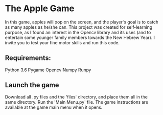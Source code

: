 # The Apple Game
In this game, apples will pop on the screen, and the player's goal is to catch as many apples as he/she can.
This project was created for self-learning purpose, as I found an interest in the Opencv library and its uses (and to entertain some younger family members towards the New Hebrew Year).
I invite you to test your fine motor skills and run this code.

## Requirements:
Python 3.6
Pygame
Opencv
Numpy
Runpy

## Launch the game
Download all .py files and the 'files' directory, and place them all in the same directory.
Run the 'Main Menu.py' file.
The game instructions are available at the game main menu when it opens.

